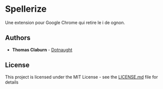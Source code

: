 # Spellerize

Une extension pour Google Chrome qui retire le i de ognon.

## Authors

- **Thomas Claburn** - [Dotnaught](https://github.com/Dotnaught)

## License

This project is licensed under the MIT License - see the [LICENSE.md](LICENSE.md) file for details
